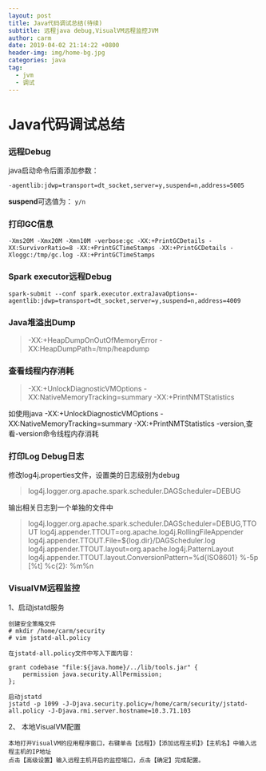 ```yaml
---
layout: post
title: Java代码调试总结(待续)
subtitle: 远程java debug,VisualVM远程监控JVM
author: carm
date: 2019-04-02 21:14:22 +0800
header-img: img/home-bg.jpg
categories: java
tag:
  - jvm
  - 调试
---
```

# Java代码调试总结

### 远程Debug

java启动命令后面添加参数：

`-agentlib:jdwp=transport=dt_socket,server=y,suspend=n,address=5005` 

 **suspend**可选值为： `y/n`

### 打印GC信息 ###
`-Xms20M -Xmx20M -Xmn10M -verbose:gc -XX:+PrintGCDetails -XX:SurvivorRatio=8 -XX:+PrintGCTimeStamps
-XX:+PrintGCDetails -Xloggc:/tmp/gc.log -XX:+PrintGCTimeStamps`


### Spark executor远程Debug
`spark-submit --conf spark.executor.extraJavaOptions=-agentlib:jdwp=transport=dt_socket,server=y,suspend=n,address=4009`


### Java堆溢出Dump
> -XX:+HeapDumpOnOutOfMemoryError -XX:HeapDumpPath=/tmp/heapdump

### 查看线程内存消耗
> -XX:+UnlockDiagnosticVMOptions -XX:NativeMemoryTracking=summary -XX:+PrintNMTStatistics 

如使用java -XX:+UnlockDiagnosticVMOptions -XX:NativeMemoryTracking=summary -XX:+PrintNMTStatistics -version,查看-version命令线程内存消耗



### 打印Log Debug日志
修改log4j.properties文件，设置类的日志级别为debug
>log4j.logger.org.apache.spark.scheduler.DAGScheduler=DEBUG

输出相关日志到一个单独的文件中

> log4j.logger.org.apache.spark.scheduler.DAGScheduler=DEBUG,TTOUT
log4j.appender.TTOUT=org.apache.log4j.RollingFileAppender
log4j.appender.TTOUT.File=${log.dir}/DAGScheduler.log
log4j.appender.TTOUT.layout=org.apache.log4j.PatternLayout
log4j.appender.TTOUT.layout.ConversionPattern=%d{ISO8601} %-5p [%t] %c{2}: %m%n


### VisualVM远程监控 ###
1、启动jstatd服务

    创建安全策略文件
    # mkdir /home/carm/security
    # vim jstatd-all.policy

    在jstatd-all.policy文件中写入下面内容：
    
    grant codebase "file:${java.home}/../lib/tools.jar" {   
        permission java.security.AllPermission;
    };

    启动jstatd
    jstatd -p 1099 -J-Djava.security.policy=/home/carm/security/jstatd-all.policy -J-Djava.rmi.server.hostname=10.3.71.103


2、 本地VisualVM配置

    本地打开VisualVM的应用程序窗口，右键单击【远程】》【添加远程主机】》【主机名】中输入远程主机的IP地址
    点击【高级设置】输入远程主机开启的监控端口，点击【确定】完成配置。
